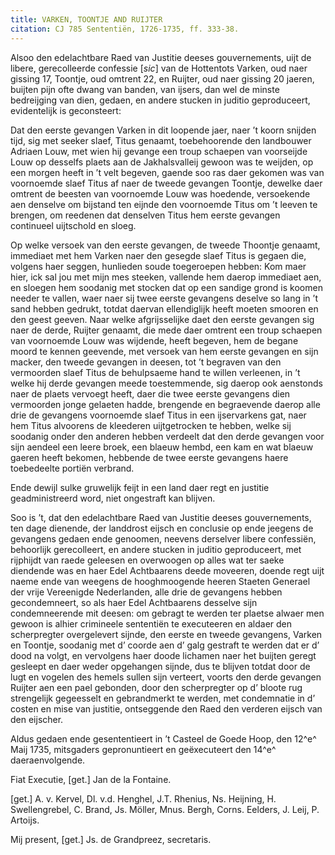 ```yaml
---
title: VARKEN, TOONTJE AND RUIJTER
citation: CJ 785 Sententiën, 1726-1735, ff. 333-38.
---
```


Alsoo den edelachtbare Raed van Justitie deeses gouvernements, uijt de libere, gerecolleerde confessie \[*sic*\] van de Hottentots Varken, oud naer gissing 17, Toontje, oud omtrent 22, en Ruijter, oud naer gissing 20 jaeren, buijten pijn ofte dwang van banden, van ijsers, dan wel de minste bedreijging van dien, gedaen, en andere stucken in juditio geproduceert, evidentelijk is geconsteert:

Dat den eerste gevangen Varken in dit loopende jaer, naer ’t koorn snijden tijd, sig met seeker slaef, Titus genaamt, toebehoorende den landbouwer Adriaen Louw, met wien hij gevange een troup schaepen van voorseijde Louw op desselfs plaets aan de Jakhalsvalleij gewoon was te weijden, op een morgen heeft in ’t velt begeven, gaende soo ras daer gekomen was van voornoemde slaef Titus af naer de tweede gevangen Toontje, dewelke daer omtrent de beesten van voornoemde Louw was hoedende, versoekende aen denselve om bijstand ten eijnde den voornoemde Titus om ’t leeven te brengen, om reedenen dat denselven Titus hem eerste gevangen continueel uijtschold en sloeg.

Op welke versoek van den eerste gevangen, de tweede Thoontje genaamt, immediaet met hem Varken naer den gesegde slaef Titus is gegaen die, volgens haer seggen, hunlieden soude toegeroepen hebben: Kom maer hier, ick sal jou met mijn mes steeken, vallende hem daerop immediaet aen, en sloegen hem soodanig met stocken dat op een sandige grond is koomen needer te vallen, waer naer sij twee eerste gevangens deselve so lang in ’t sand hebben gedrukt, totdat daervan ellendiglijk heeft moeten smooren en den geest geeven. Naar welke afgrijsselijke daet den eerste gevangen sig naer de derde, Ruijter genaamt, die mede daer omtrent een troup schaepen van voornoemde Louw was wijdende, heeft begeven, hem de begane moord te kennen geevende, met versoek van hem eerste gevangen en sijn macker, den tweede gevangen in deesen, tot ’t begraven van den vermoorden slaef Titus de behulpsaeme hand te willen verleenen, in ’t welke hij derde gevangen meede toestemmende, sig daerop ook aenstonds naer de plaets vervoegt heeft, daer die twee eerste gevangens dien vermoorden jonge gelaeten hadde, brengende en begraevende daerop alle drie de gevangens voornoemde slaef Titus in een ijservarkens gat, naer hem Titus alvoorens de kleederen uijtgetrocken te hebben, welke sij soodanig onder den anderen hebben verdeelt dat den derde gevangen voor sijn aendeel een leere broek, een blaeuw hembd, een kam en wat blaeuw gaeren heeft bekomen, hebbende de twee eerste gevangens haere toebedeelte portiën verbrand.

Ende dewijl sulke gruwelijk feijt in een land daer regt en justitie geadministreerd word, niet ongestraft kan blijven.

Soo is ’t, dat den edelachtbare Raed van Justitie deeses gouvernements, ten dage dienende, der landdrost eijsch en conclusie op ende jeegens de gevangens gedaen ende genoomen, neevens derselver libere confessiën, behoorlijk gerecolleert, en andere stucken in juditio geproduceert, met rijphijdt van raede geleesen en overwoogen op alles wat ter saeke diendende was en haer Edel Achtbaarens deede moveeren, doende regt uijt naeme ende van weegens de hooghmoogende heeren Staeten Generael der vrije Vereenigde Nederlanden, alle drie de gevangens hebben gecondemneert, so als haer Edel Achtbaarens desselve sijn condemneerende mit deesen: om gebragt te werden ter plaetse alwaer men gewoon is alhier crimineele sententiën te executeeren en aldaer den scherpregter overgelevert sijnde, den eerste en tweede gevangens, Varken en Toontje, soodanig met d’ coorde aen d’ galg gestraft te werden dat er d’ dood na volgt, en vervolgens haer doode lichamen naer het buijten geregt gesleept en daer weder opgehangen sijnde, dus te blijven totdat door de lugt en vogelen des hemels sullen sijn verteert, voorts den derde gevangen Ruijter aen een pael gebonden, door den scherpregter op d’ bloote rug strengelijk gegeesselt en gebrandmerkt te werden, met condemnatie in d’ costen en mise van justitie, ontseggende den Raed den verderen eijsch van den eijscher.

Aldus gedaen ende gesententieert in ’t Casteel de Goede Hoop, den 12^e^ Maij 1735, mitsgaders gepronuntieert en geëxecuteert den 14^e^ daeraenvolgende.

Fiat Executie, \[get.\] Jan de la Fontaine.

\[get.\] A. v. Kervel, Dl. v.d. Henghel, J.T. Rhenius, Ns. Heijning, H. Swellengrebel, C. Brand, Js. Möller, Mnus. Bergh, Corns. Eelders, J. Leij, P. Artoijs.

Mij present, \[get.\] Js. de Grandpreez, secretaris.